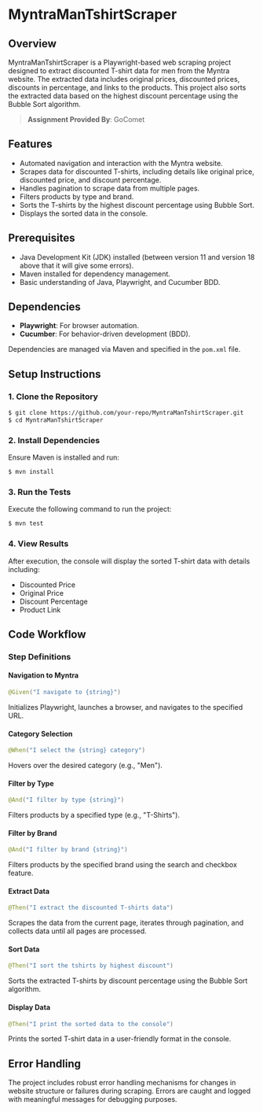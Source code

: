 # MyntraManTshirtScraper

## Overview
MyntraManTshirtScraper is a Playwright-based web scraping project designed to extract discounted T-shirt data for men from the Myntra website. The extracted data includes original prices, discounted prices, discounts in percentage, and links to the products. This project also sorts the extracted data based on the highest discount percentage using the Bubble Sort algorithm.

> **Assignment Provided By**: GoComet

## Features
- Automated navigation and interaction with the Myntra website.
- Scrapes data for discounted T-shirts, including details like original price, discounted price, and discount percentage.
- Handles pagination to scrape data from multiple pages.
- Filters products by type and brand.
- Sorts the T-shirts by the highest discount percentage using Bubble Sort.
- Displays the sorted data in the console.

## Prerequisites
- Java Development Kit (JDK) installed (between version 11 and version 18 above that it will give some errors).
- Maven installed for dependency management.
- Basic understanding of Java, Playwright, and Cucumber BDD.

## Dependencies
- **Playwright**: For browser automation.
- **Cucumber**: For behavior-driven development (BDD).

Dependencies are managed via Maven and specified in the `pom.xml` file.

## Setup Instructions

### 1. Clone the Repository
```bash
$ git clone https://github.com/your-repo/MyntraManTshirtScraper.git
$ cd MyntraManTshirtScraper
```

### 2. Install Dependencies
Ensure Maven is installed and run:
```bash
$ mvn install
```

### 3. Run the Tests
Execute the following command to run the project:
```bash
$ mvn test
```

### 4. View Results
After execution, the console will display the sorted T-shirt data with details including:
- Discounted Price
- Original Price
- Discount Percentage
- Product Link

## Code Workflow

### Step Definitions

#### Navigation to Myntra
```java
@Given("I navigate to {string}")
```
Initializes Playwright, launches a browser, and navigates to the specified URL.

#### Category Selection
```java
@When("I select the {string} category")
```
Hovers over the desired category (e.g., "Men").

#### Filter by Type
```java
@And("I filter by type {string}")
```
Filters products by a specified type (e.g., "T-Shirts").

#### Filter by Brand
```java
@And("I filter by brand {string}")
```
Filters products by the specified brand using the search and checkbox feature.

#### Extract Data
```java
@Then("I extract the discounted T-shirts data")
```
Scrapes the data from the current page, iterates through pagination, and collects data until all pages are processed.

#### Sort Data
```java
@Then("I sort the tshirts by highest discount")
```
Sorts the extracted T-shirts by discount percentage using the Bubble Sort algorithm.

#### Display Data
```java
@Then("I print the sorted data to the console")
```
Prints the sorted T-shirt data in a user-friendly format in the console.

## Error Handling
The project includes robust error handling mechanisms for changes in website structure or failures during scraping. Errors are caught and logged with meaningful messages for debugging purposes.
